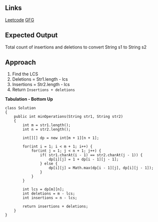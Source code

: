 ## Links
[Leetcode](https://leetcode.com/problems/delete-operation-for-two-strings/)
[GFG](https://practice.geeksforgeeks.org/problems/minimum-number-of-deletions-and-insertions0209/1)

## Expected Output
Total count of insertions and deletions to convert String s1 to String s2

## Approach
1. Find the LCS
2. Deletions = Str1.length - lcs
3. Insertions = Str2.length - lcs
4. Return `Insertions + deletions`

**Tabulation - Bottom Up**
```
class Solution
{
	public int minOperations(String str1, String str2) 
	{ 
	    int m = str1.length();
	    int n = str2.length();
	    
	    int[][] dp = new int[m + 1][n + 1];
	    
	    for(int i = 1; i < m + 1; i++) {
	        for(int j = 1; j < n + 1; j++) {
	            if( str1.charAt(i - 1) == str2.charAt(j - 1)) {
	                dp[i][j] = 1 + dp[i - 1][j - 1];
	            } else {
	                dp[i][j] = Math.max(dp[i - 1][j], dp[i][j - 1]);
	            }
	        }
	    }
	    
	    int lcs = dp[m][n];
	    int deletions = m - lcs;
	    int insertions = n - lcs;
	    
	    return insertions + deletions;
	} 
}
```
